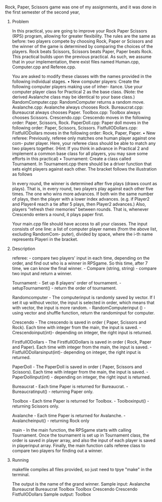 

Rock, Paper, Scissors game was one of my assignments, and it was done in the first semester of the second year,

1. Problem

    In this practical, you are going to improve your Rock Paper Scissors (RPS) program, allowing for greater flexibility. The rules are the same as before: two players compete by choosing Rock, Paper or Scissors and the winner of the game is determined by comparing the choices of the players. Rock beats Scissors, Scissors beats Paper, Paper beats Rock.
    This practical builds upon the previous practical. As such, we assume that in your implementation, there exist files named Human.cpp, Computer.cpp and Referee.cpp.

    You are asked to modify these classes with the names provided in the following individual stages.
        • New computer players: Create the following computer players making use of inher- itance. Use your computer player class for Practical 2 as the base class. (Note: the derived Avalanche class may be identical to your base class.)
        RandomComputer.cpp: RandomComputer returns a random move. Avalanche.cpp: Avalanche always chooses Rock.
        Bureaucrat.cpp: Bureaucrat always chooses Paper.
        Toolbox.cpp: Toolbox always chooses Scissors.
        Crescendo.cpp: Crescendo moves in the following order: Paper, Scissors, Rock. PaperDoll.cpp: Paper doll moves in the following order: Paper, Scissors, Scissors.
        FistfullODollars.cpp: FistfullODollars moves in the following order: Rock, Paper, Paper.
        • New referee: Previously, referee only matches one human player against one com- puter player. Here, your referee class should be able to match any two players together. (Hint: If you think in advance in Practical 2 and implement a common base class for all players, you may save some efforts in this practical)
        • Tournament: Create a class called Tournament. In Tournament.cpp there should be a driver function that sets eight players against each other. The bracket follows the illustration as follows

    In every round, the winner is determined after five plays (draws count as plays). That is, in every round, two players play against each other five times. The one who wins more advances. If both win the same number of plays, then the player with a lower index advances. (e.g. if Player2 and Player4 reach a tie after 5 plays, then Player2 advances.) Also, players ”refresh their memories” between rounds. That is, whenever Crescendo enters a round, it plays paper first.

    Your main.cpp file should have access to all your classes. The input consists of one line: a list of computer player names (from the above list, excluding RandomCom- puter), divided by space, where the i-th name represents Playeri in the bracket. 

2. Description

    referee: 
        - compare two players' input in each time, depending on the order, and find out who is a winner in RPSgame. So this time, after 7 time, we can know the final winner.
        - Compare (string, string) - compare two input and return a winner.

    Tournament:
        - Set up 8 players' order of tournament.
        - setupTournament() - return the order of tournament.

    Randomcomputer
        - The computerinput is randomly saved by vector. If I set it up without vector, the input is selected in order, which means that with vector, the input is more random.
        - RandomComputerinput () - using vector and shuffle function, return the randominput for computer.

    Crescendo
        - The crescendo is saved in order ( Paper, Scissors and Rock). Each time with integer from the main, the input is saved.
        - Crescendoinput(int)- depending on integer, the right input is returned.

    FirstfullODollars
        - The FirstfullODollars is saved in order ( Rock, Paper and Paper). Each time with integer from the main, the input is saved.
        - FistfullODollarsinput(int)- depending on integer, the right input is returned.

    PaperDoll
        - The PaperDoll is saved in order ( Paper, Scissors and Scissors). Each time with integer from the main, the input is saved.
        - PaperDollinput(int) - depending on integer, the right input is returned.

    Bureaucrat
        - Each time Paper is returned for Bureaucrat.
        - Bureaucratinput() - returning Paper only.

    Toolbox
        - Each time Paper is returned for Toolbox. 
        - Toolboxinput() - returning Scissors only.

    Avalanche
        - Each time Paper is returned for Avalanche. 
        - Avalancheinput() - returning Rock only

    main
        - In the main function, the RPSgame starts with calling Tournament. Once the tournament is set up in Tournament class, the order is saved in player array, and also the input of each player is saved in playerinput array. Finally, the main function calls referee class to compare two players for finding out a winner.

3. Running

    makefile compiles all files provided, so just need to tpye "make" in the terminal. 

    The output is the name of the grand winner.
        Sample input:  Avalanche Bureaucrat Bureaucrat Toolbox Toolbox Crescendo Crescendo FistfullODollars
        Sample output: Toolbox

